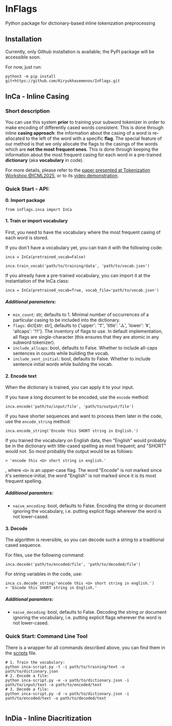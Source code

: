 # InFlags
Python package for dictionary-based inline tokenization preprocessing

## Installation

Currently, only Github installation is available; the PyPI package will be accessible soon.

For now, just run: 

```aiignore
python3 -m pip install git+https://github.com/Kiryukhasemenov/InFlags.git
```

## InCa - Inline Casing

### Short description

You can use this system **prior** to training your subword tokenizer in order to make encoding of differently cased words consistent. This is done through inline **casing approach**: the information about the casing of a word is re-allocated to the left of the word with a specific **flag**. The special feature of our method is that we only allocate the flags to the casings of the words which are **not the most frequent ones**. This is done through keeping the information about the most frequent casing for each word in a pre-trained **dictionary** (aka **vocabulary** in code). 

For more details, please refer to the [paper presented at Tokenization Workshop @ICML2025](https://openreview.net/pdf?id=9GwVWxjVmN), or to its [video demonstration](https://www.youtube.com/watch?v=XgDPXWsQEwI). 

### Quick Start - API:

**0. Import package**

```aiignore
from inflags.inca import InCa
```

#### 1. Train or import vocabulary

First, you need to have the vocabulary where the most frequent casing of each word is stored. 

If you don't have a vocabulary yet, you can train it with the following code: 

```aiignore
inca = InCa(pretrained_vocab=False)

inca.train_vocab('path/to/training/data', 'path/to/vocab.json')
```

If you already have a pre-trained vocabulary, you can import it at the instantiation of the InCa class: 

```aiignore
inca = InCa(pretrained_vocab=True, vocab_file='path/to/vocab.json')
```

##### Additional parameters: 

- `min_count`: str, defaults to 1. Minimal number of occurrences of a particular casing to be included into the dictionary.
- `flags`: dict[str: str], defaults to {'upper': 'ꔅ', 'title': 'ꔆ', 'lower': 'ꔪ', 'allcaps': 'ꔫ'}. The inventory of flags to use. In default implementation, all flags are single-character (this ensures that they are atomic in any subword tokenizer). 
- `include_allcaps`: bool, defaults to False. Whether to include all-caps sentences in counts while building the vocab.
- `include_sent_initial`: bool, defaults to False. Whether to include sentence initial words while building the vocab.

#### 2. Encode text

When the dictionary is trained, you can apply it to your input. 

If you have a long document to be encoded, use the `encode` method: 

```aiignore
inca.encode('path/to/input/file', 'path/to/output/file')
```

If you have shorter sequences and want to process them later in the code, use the `encode_string` method:

```aiignore
inca.encode_string('Encode this SHORT string in English.')
```

If you trained the vocabulary on English data, then "English" would probably be in the dictionary with title-cased spelling as most frequent; and "SHORT" would not. So most probably the output would be as follows:

```aiignore
> 'encode this <U> short string in english.'
```

, where `<U>` is an upper-case flag. The word "Encode" is not marked since it's sentence-initial, the word "English" is not marked since it is its most frequent spelling.

##### Additional paramters:
- `naive_encoding`: bool, defaults to False. Encoding the string or document ignoring the vocabulary, i.e. putting explicit flags wherever the word is not lower-cased. 
#### 3. Decode

The algorithm is reversible, so you can decode such a string to a traditional cased sequence.

For files, use the following command: 

```aiignore
inca.decode('path/to/encoded/file', 'path/to/decoded/file')
```

For string variables in the code, use: 
```aiignore
inca_cs.decode_string('encode this <U> short string in english.')
> 'Encode this SHORT string in English.'
```

##### Additional paramters:
- `naive_decoding`: bool, defaults to False. Decoding the string or document ignoring the vocabulary, i.e. putting explicit flags wherever the word is not lower-cased. 

### Quick Start: Command Line Tool

There is a wrapper for all commands described above, you can find them in the [scripts](scripts/inca-script.py) file.

```aiignore
# 1. Train the vocabulary:
python inca-script.py -t -i path/to/training/text -o path/to/dictionary.json
# 2. Encode a file:
python inca-script.py -e -v path/to/dictionary.json -i path/to/input/text -o path/to/encoded/text
# 3. Decode a file:
python inca-script.py -d -v path/to/dictionary.json -i path/to/encoded/text -o path/to/decoded/text


```

## InDia - Inline Diacritization